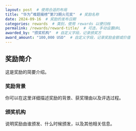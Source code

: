 ```yaml
---
layout: post  # 使用合适的布局
title: "华为”难题揭榜“第73期火花奖"  # 奖励名称
date: 2024-09-16  # 奖励的发布日期
categories: rewards  # 类别，使用 rewards 以便归档
permalink: /rewards/reward-title/  # 可选，手动设置URL
awarded_by: "颁奖机构"  # 自定义字段，记录颁奖方
award_amount: "100,000 USD"  # 自定义字段，记录奖励金额或价值
---
```


## 奖励简介
这是奖励的简要介绍。

### 奖励背景
你可以在这里详细描述奖励的背景、获奖理由以及评选过程。

### 颁奖机构
说明奖励由谁颁发、什么时候颁发，以及其他相关信息。
